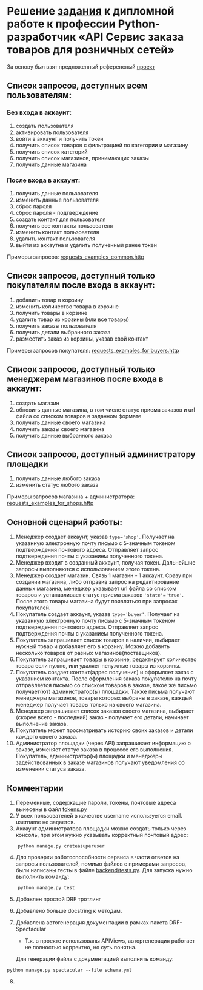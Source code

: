 # Решение [задания](https://github.com/netology-code/python-final-diplom/tree/master) к дипломной работе к профессии Python-разработчик «API Сервис заказа товаров для розничных сетей»

За основу был взят предложенный референсный [проект](https://github.com/netology-code/python-final-diplom/tree/master/reference) 

## Список запросов, доступных всем пользователям:
### Без входа в аккаунт:
1. создать пользователя
1. активировать пользователя
1. войти в аккаунт и получить токен
1. получить список товаров с фильтрацией по категории и магазину
1. получить список категорий
1. получить список магазинов, принимающих заказы
1. получить данные магазина


### После входа в аккаунт:
1. получить данные пользователя
1. изменить данные пользователя
1. сброс пароля
1. сброс пароля - подтверждение
1. создать контакт для пользователя
1. получить все контакты пользователя
1. изменить контакт пользователя
1. удалить контакт пользователя
1. выйти из аккаутна и удалить полученный ранее токен
  
Примеры запросов: [requests_examples_common.http](https://github.com/headsoft-mikhail/netology_graduation/blob/master/requests_examples_common.http)


## Список запросов, доступный только покупателям после входа в аккаунт:
  
1. добавить товар в корзину
1. изменить количество товара в корзине
1. получить товары в корзине
1. удалить товар из корзины (или все товары)
1. получить заказы пользователя
1. получить детали выбранного заказа
1. разместить заказ из корзины, указав свой контакт  

Примеры запросов покупателя: [requests_examples_for buyers.http](https://github.com/headsoft-mikhail/netology_graduation/blob/master/requests_examples_for_buyers.http)
   
## Список запросов, доступный только менеджерам магазинов после входа в аккаунт:

1. создать магазин
1. обновить данные магазина, в том числе статус приема заказов и url файла со списком товаров в заданном формате
1. получить данные своего магазина
1. получить заказы своего магазина
1. получить данные выбранного заказа

## Список запросов, доступный администратору площадки
1. получить данные любого заказа
1. изменить статус любого заказа 

Примеры запросов магазина + администратора: [requests_examples_for_shops.http](https://github.com/headsoft-mikhail/netology_graduation/blob/master/requests_examples_for_shops.http)

## Основной сценарий работы:

1. Менеджер создает аккаунт, указав `type='shop'`. Получает на указанную электронную почту письмо с 5-значным токеном подтверждения почтового адреса. Отправляет запрос подтверждения почты с указанием полученного токена.
1. Менеджер входит в созданный аккаунт, получая токен. Дальнейшие запросы выполняются с использованием этого токена.
1. Менеджер создает магазин. Связь 1 магазин - 1 аккаунт. Сразу при создании магазина, либо отправив запрос на редактирование данных магазина, менеджер указывает url файла со списком товаров и устанавливает статус приема заказов `'state'='true'`. После этого товары магазина будут появляться при запросах покупателей. 
1. Покупатель создает аккаунт, указав `type='buyer'`. Получает на указанную электронную почту письмо с 5-значным токеном подтверждения почтового адреса. Отправляет запрос подтверждения почты с указанием полученного токена. 
1. Покупатель запрашивает список товаров в наличии, выбирает нужный товар и добавляет его в корзину. Можно добавить несколько товаров от разных магазинов(поставщиков). 
1. Покупатель запрашивает товары в корзине, редактирует количество товара если нужно, или удаляет ненужные товары из корзины.
1. Покупатель создает контакт(адрес получения) и оформляет заказ с указанием контакта. После оформления заказа покупателю на почту отправляется письмо со списком товаров в заказе, такое же письмо получает(ют) администратор(ы) площадки. Также письма получают менеджеры магазинов, товары которых выбраны в заказе, каждый менеджер получает товары только из своего магазина.
1. Менеджер запрашивает список заказов своего магазина, выбирает (скорее всего - последний) заказ - получает его детали, начинает выполнение заказа.
1. Покупатель может просматривать историю своих заказов и детали каждого своего заказа.
1. Администратор площадки (через API) запрашивает информацию о заказе, изменяет статус заказа в процессе его выполнения. Покупатель, администратор(ы) площадки и менеджеры задействованных в заказе магазинов получают уведомления об изменении статуса заказа.

## Комментарии
1. Переменные, содержащие пароли, токены, почтовые адреса вынесены в файл [tokens.py](https://github.com/headsoft-mikhail/netology_graduation/blob/master/tokens.py)
1. У всех пользователей в качестве username используется email. username не задается. 
1. Аккаунт администратора площадки можно создать только через консоль, при этом нужно указывать корректный почтовый адрес:
``` 
    python manage.py creteasuperuser
```

4. Для проверки работоспособности сервиса в части ответов на запросы пользователей, помимо файлов с примерами запросов, были написаны тесты в файле [backend/tests.py](https://github.com/headsoft-mikhail/netology_graduation/blob/master/backend/tests.py). Для запуска нужно выполнить команду:  
``` 
    python manage.py test
```
5. Добавлен простой DRF тротлинг
6. Добавлено больше docstring к методам.  
7. Добавлена автогенерация документации в рамках пакета DRF-Spectacular 
    * Т.к. в проекте использованы APIViews, авторгенерация работает не полностью корректно, но суть понятна.  

    Для генерации файла с документацией выполнить команду:
```
python manage.py spectacular --file schema.yml
```
8. 